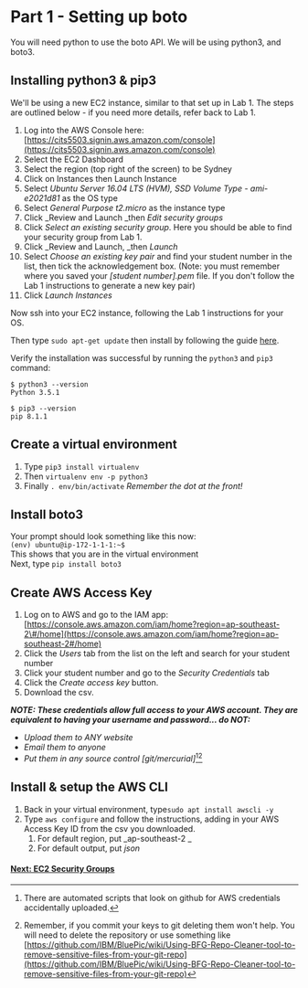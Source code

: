 # Part 1 - Setting up boto

You will need python to use the boto API. We will be using python3, and boto3.

## Installing python3 & pip3

We'll be using a new EC2 instance, similar to that set up in Lab 1. The steps are outlined below - if you need more details, refer back to Lab 1.

1. Log into the AWS Console here: [https://cits5503.signin.aws.amazon.com/console](https://cits5503.signin.aws.amazon.com/console)
2. Select the EC2 Dashboard
3. Select the region \(top right of the screen\) to be Sydney
4. Click on Instances then Launch Instance
5. Select _Ubuntu Server 16.04 LTS \(HVM\), SSD Volume Type - ami-e2021d81_ as the OS type
6. Select _General Purpose t2.micro_ as the instance type
7. Click _Review and Launch _then _Edit security groups_
8. Click _Select an existing security group_. Here you should be able to find your security group from Lab 1.
9. Click _Review and Launch, _then _Launch_
10. Select _Choose an existing key pair_ and find your student number in the list, then tick the acknowledgement box. 
    \(Note: you must remember where you saved your _\[student number\].pem_ file. If you don't follow the Lab 1 instructions to generate a new key pair\)
11. Click _Launch Instances_

Now ssh into your EC2 instance, following the Lab 1 instructions for your OS.

Then type `sudo apt-get update` then install by following the guide [here](https://www.digitalocean.com/community/tutorials/how-to-install-python-3-and-set-up-a-local-programming-environment-on-ubuntu-16-04).

Verify the installation was successful by running the `python3` and `pip3` command:

```
$ python3 --version
Python 3.5.1

$ pip3 --version
pip 8.1.1
```

## Create a virtual environment

1. Type `pip3 install virtualenv`  
2. Then `virtualenv env -p python3`  
3. Finally `. env/bin/activate`
   _Remember the dot at the front!_

## Install boto3

Your prompt should look something like this now:  
`(env) ubuntu@ip-172-1-1-1:~$`  
This shows that you are in the virtual environment  
Next, type `pip install boto3`

## Create AWS Access Key

1. Log on to AWS and go to the IAM app: [https://console.aws.amazon.com/iam/home?region=ap-southeast-2\#/home](https://console.aws.amazon.com/iam/home?region=ap-southeast-2#/home) 
2. Click the _Users_ tab from the list on the left and search for your student number
3. Click your student number and go to the _Security Credentials_ tab
4. Click the _Create access key_ button.
5. Download the csv.

_**NOTE: These credentials allow full access to your AWS account. They are equivalent to having your username and password... do NOT:**_

* _Upload them to ANY website_
* _Email them to anyone_
* _Put them in any source control \[git/mercurial\]_[^2][^3]

## Install & setup the AWS CLI

1. Back in your virtual environment, type`sudo apt install awscli -y`
2. Type `aws configure` and follow the instructions, adding in your AWS Access Key ID from the csv you downloaded.
   1. For default region, put _ap-southeast-2 _
   2. For default output, put _json_ 

#### [Next: EC2 Security Groups](/Part2.md)

[^2]: There are automated scripts that look on github for AWS credentials accidentally uploaded.

[^3]: Remember, if you commit your keys to git deleting them won't help. You will need to delete the repository or use something like [https://github.com/IBM/BluePic/wiki/Using-BFG-Repo-Cleaner-tool-to-remove-sensitive-files-from-your-git-repo](https://github.com/IBM/BluePic/wiki/Using-BFG-Repo-Cleaner-tool-to-remove-sensitive-files-from-your-git-repo) 


